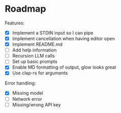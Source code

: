 # Roadmap

Features:
- [x] Implement a STDIN input so I can pipe
- [x] Implement cancellation when having editor open
- [x] Implement README.md
- [ ] Add help information
- [ ] Recursion LLM calls
- [ ] Set up basic prompts
- [x] Enable MD formatting of output, glow looks great
- [x] Use clap-rs for arguments

Error handling:
- [x] Missing model
- [ ] Network error
- [ ] Missing/wrong API key
